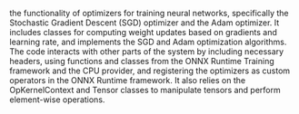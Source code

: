 the functionality of optimizers for training neural networks, specifically the Stochastic Gradient Descent (SGD) optimizer and the Adam optimizer. It includes classes for computing weight updates based on gradients and learning rate, and implements the SGD and Adam optimization algorithms. The code interacts with other parts of the system by including necessary headers, using functions and classes from the ONNX Runtime Training framework and the CPU provider, and registering the optimizers as custom operators in the ONNX Runtime framework. It also relies on the OpKernelContext and Tensor classes to manipulate tensors and perform element-wise operations.
